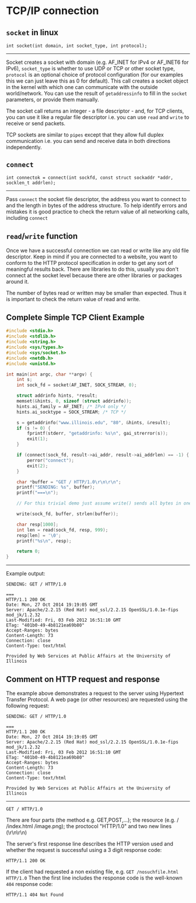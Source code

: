 # TCP/IP connection

## `socket` in linux 

`int socket(int domain, int socket_type, int protocol);`

----

Socket creates a socket with domain (e.g. AF_INET for IPv4 or AF_INET6 for IPv6), `socket_type` is whether to use UDP or TCP or other socket type, `protocol` is an optional choice of protocol configuration (for our examples this we can just leave this as 0 for default). This call creates a socket object in the kernel with which one can communicate with the outside world/network. 
You can use the result of `getaddressinfo` to fill in the `socket` parameters, or provide them manually.

The socket call returns an integer - a file descriptor - and, for TCP clients, you can use it like a regular file descriptor i.e. you can use `read` and `write` to receive or send packets.

TCP sockets are similar to `pipes` except that they allow full duplex communication i.e. you can send and receive data in both directions independently.

## `connect` 

`int connectok = connect(int sockfd, const struct sockaddr *addr, socklen_t addrlen);`

----

Pass `connect` the socket file descriptor, the address you want to connect to and the length in bytes of the address structure. To help identify errors and mistakes it is good practice to check the return value of all networking calls, including `connect`

## `read`/`write` function 

Once we have a successful connection we can read or write like any old file descriptor. Keep in mind if you are connected to a website, you want to conform to the HTTP protocol specification in order to get any sort of meaningful results back. There are libraries to do this, usually you don't connect at the socket level because there are other libraries or packages around it.

The number of bytes read or written may be smaller than expected. Thus it is important to check the return value of read and write. 

## Complete Simple TCP Client Example

```C
#include <stdio.h>
#include <stdlib.h>
#include <string.h>
#include <sys/types.h>
#include <sys/socket.h>
#include <netdb.h>
#include <unistd.h>

int main(int argc, char **argv) {
    int s;
    int sock_fd = socket(AF_INET, SOCK_STREAM, 0);

    struct addrinfo hints, *result;
    memset(&hints, 0, sizeof (struct addrinfo));
    hints.ai_family = AF_INET; /* IPv4 only */
    hints.ai_socktype = SOCK_STREAM; /* TCP */

    s = getaddrinfo("www.illinois.edu", "80", &hints, &result);
    if (s != 0) {
        fprintf(stderr, "getaddrinfo: %s\n", gai_strerror(s));
        exit(1);
    }

    if (connect(sock_fd, result->ai_addr, result->ai_addrlen) == -1) {
        perror("connect");
        exit(2);
    }

    char *buffer = "GET / HTTP/1.0\r\n\r\n";
    printf("SENDING: %s", buffer);
    printf("===\n");

    // For this trivial demo just assume write() sends all bytes in one go and is not interrupted

    write(sock_fd, buffer, strlen(buffer));

    char resp[1000];
    int len = read(sock_fd, resp, 999);
    resp[len] = '\0';
    printf("%s\n", resp);

    return 0;
}
```
----

Example output:
```
SENDING: GET / HTTP/1.0

===
HTTP/1.1 200 OK
Date: Mon, 27 Oct 2014 19:19:05 GMT
Server: Apache/2.2.15 (Red Hat) mod_ssl/2.2.15 OpenSSL/1.0.1e-fips mod_jk/1.2.32
Last-Modified: Fri, 03 Feb 2012 16:51:10 GMT
ETag: "401b0-49-4b8121ea69b80"
Accept-Ranges: bytes
Content-Length: 73
Connection: close
Content-Type: text/html

Provided by Web Services at Public Affairs at the University of Illinois
```

## Comment on HTTP request and response


The example above demonstrates a request to the server using Hypertext Transfer Protocol.
A web page (or other resources) are requested using the following request:

```
SENDING: GET / HTTP/1.0

===
HTTP/1.1 200 OK
Date: Mon, 27 Oct 2014 19:19:05 GMT
Server: Apache/2.2.15 (Red Hat) mod_ssl/2.2.15 OpenSSL/1.0.1e-fips mod_jk/1.2.32
Last-Modified: Fri, 03 Feb 2012 16:51:10 GMT
ETag: "401b0-49-4b8121ea69b80"
Accept-Ranges: bytes
Content-Length: 73
Connection: close
Content-Type: text/html

Provided by Web Services at Public Affairs at the University of Illinois
```

----

```
GET / HTTP/1.0

```
There are four parts (the method e.g. GET,POST,...); the resource (e.g. / /index.html /image.png); the proctocol "HTTP/1.0" and two new lines (\r\n\r\n)


The server's first response line describes the HTTP version used and whether the request is successful using a 3 digit response code:
```
HTTP/1.1 200 OK
```
If the client had requested a non existing file, e.g. `GET /nosuchfile.html HTTP/1.0`
Then the first line includes the response code is the well-known `404` response code:
```
HTTP/1.1 404 Not Found
```



